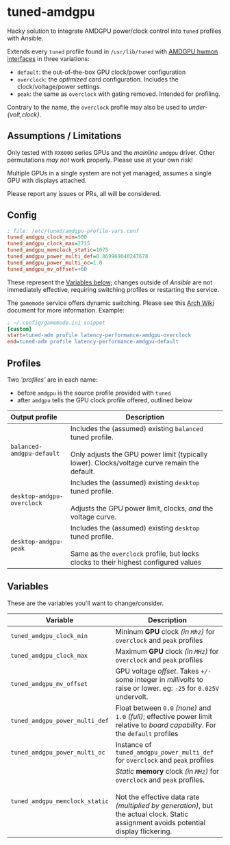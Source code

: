 # tuned-amdgpu

Hacky solution to integrate AMDGPU power/clock control into `tuned` profiles
with Ansible.

Extends every `tuned` profile found in `/usr/lib/tuned`
with [AMDGPU hwmon interfaces](https://docs.kernel.org/gpu/amdgpu/thermal.html) in three variations:

- `default`: the out-of-the-box GPU clock/power configuration
- `overclock`: the _optimized_ card configuration. Includes the clock/voltage/power settings.
- `peak`: the same as `overclock` with gating removed. Intended for profiling.

Contrary to the name, the `overclock` profile may also be used to _under-{volt,clock}_.


## Assumptions / Limitations

Only tested with `RX6000` series GPUs and the _mainline_ `amdgpu` driver. Other permutations
_may not_ work properly. Please use at your own risk!

Multiple GPUs in a single system are not yet managed,
assumes a single GPU with displays attached.

Please report any issues or PRs, all will be considered.


## Config

```ini
; file: /etc/tuned/amdgpu-profile-vars.conf
tuned_amdgpu_clock_min=500
tuned_amdgpu_clock_max=2715
tuned_amdgpu_memclock_static=1075
tuned_amdgpu_power_multi_def=0.869969040247678
tuned_amdgpu_power_multi_oc=1.0
tuned_amdgpu_mv_offset=+60
```

These represent the [Variables below](#variables); changes outside of _Ansible_
are not immediately effective, requiring switching profiles or restarting the service.

The `gamemode` service offers dynamic switching. Please see this [Arch Wiki](https://wiki.archlinux.org/title/Gamemode) document
for more information. Example:

```ini
; ~/.config/gamemode.ini snippet
[custom]
start=tuned-adm profile latency-performance-amdgpu-overclock
end=tuned-adm profile latency-performance-amdgpu-default
```

## Profiles

Two _'profiles'_ are in each name:

- before `amdgpu` is the source profile provided with `tuned`
- after `amdgpu` tells the GPU clock profile offered, outlined below

| Output profile | Description |
|:---|---|
| `balanced-amdgpu-default` | Includes the (assumed) existing `balanced` tuned profile.<br/><br/>Only adjusts the GPU power limit (typically lower).  Clocks/voltage curve remain the default. |
| `desktop-amdgpu-overclock` | Includes the (assumed) existing `desktop` tuned profile.<br/><br/>Adjusts the GPU power limit, clocks, _and_ the voltage curve. |
| `desktop-amdgpu-peak` | Includes the (assumed) existing `desktop` tuned profile.<br/><br/>Same as the `overclock` profile, but locks clocks to their highest configured values |


## Variables

These are the variables you'll want to change/consider.

| Variable               | Description |  
|------------------------|-------------|  
| `tuned_amdgpu_clock_min` | Mininum **GPU** clock _(in `Mhz`)_ for `overclock` and `peak` profiles |  
| `tuned_amdgpu_clock_max` | Maximum **GPU** clock _(in `MHz`)_ for `overclock` and `peak` profiles |  
| `tuned_amdgpu_mv_offset` | GPU voltage _offset_. Takes `+/-` some integer in _millivolts_ to raise or lower. eg: `-25` for `0.025V` undervolt. |  
| `tuned_amdgpu_power_multi_def` | Float between `0.0` _(none)_ and `1.0` _(full)_; effective power limit relative to _board capability_. For the `default` profiles |  
| `tuned_amdgpu_power_multi_oc` | Instance of `tuned_amdgpu_power_multi_def` for `overclock` and `peak` profiles |  
| `tuned_amdgpu_memclock_static` | _Static_ **memory** clock _(in `MHz`)_ for `overclock` and `peak` profiles.<br/><br/>Not the effective data rate _(multiplied by generation)_, but the actual clock. Static assignment avoids potential display flickering. |  
